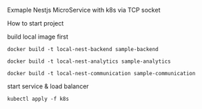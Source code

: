 Exmaple Nestjs MicroService with k8s via TCP socket

How to start project

build local image first

```
docker build -t local-nest-backend sample-backend

docker build -t local-nest-analytics sample-analytics

docker build -t local-nest-communication sample-communication
```

start service & load balancer

```
kubectl apply -f k8s
```